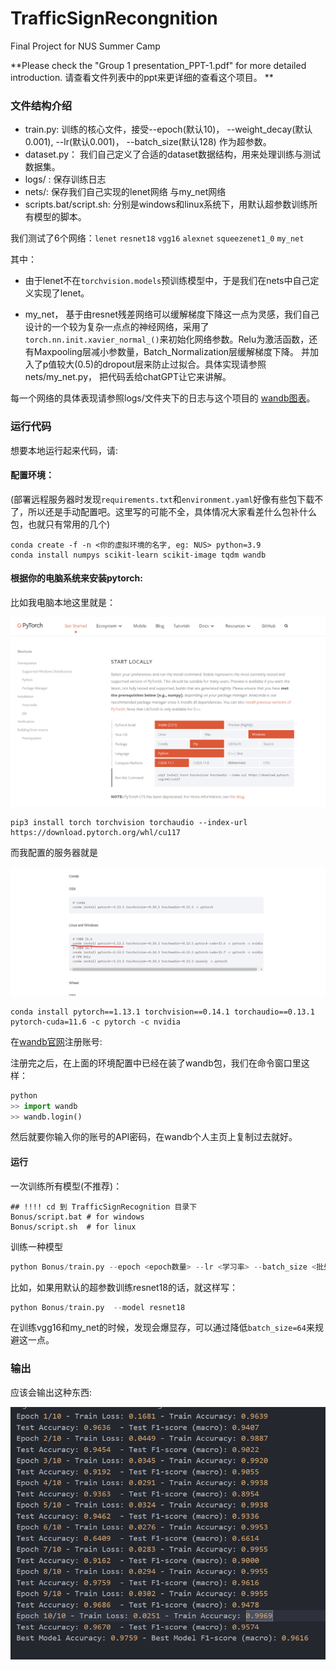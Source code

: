 # TrafficSignRecongnition
Final Project for NUS Summer Camp

**Please check the "Group 1 presentation_PPT-1.pdf" for more detailed introduction. 请查看文件列表中的ppt来更详细的查看这个项目。
**
### 文件结构介绍

- train.py: 训练的核心文件，接受--epoch(默认10)， --weight_decay(默认0.001), --lr(默认0.001)， --batch_size(默认128) 作为超参数。
- dataset.py： 我们自己定义了合适的dataset数据结构，用来处理训练与测试数据集。
- logs/ : 保存训练日志
- nets/: 保存我们自己实现的lenet网络 与my_net网络
- scripts.bat/script.sh: 分别是windows和linux系统下，用默认超参数训练所有模型的脚本。



我们测试了6个网络：`lenet` `resnet18` `vgg16` `alexnet` `squeezenet1_0` `my_net`

其中：

- 由于lenet不在`torchvision.models`预训练模型中，于是我们在nets中自己定义实现了lenet。

- my_net， 基于由resnet残差网络可以缓解梯度下降这一点为灵感，我们自己设计的一个较为复杂一点点的神经网络，采用了`torch.nn.init.xavier_normal_()`来初始化网络参数。Relu为激活函数，还有Maxpooling层减小参数量，Batch_Normalization层缓解梯度下降。 并加入了p值较大(0.5)的dropout层来防止过拟合。具体实现请参照nets/my_net.py， 把代码丢给chatGPT让它来讲解。

每一个网络的具体表现请参照logs/文件夹下的日志与这个项目的 [wandb图表](https://wandb.ai/irides_paradox/Traffic%20Sign%20Recongnition)。



### 运行代码

想要本地运行起来代码，请:

#### 配置环境：

(部署远程服务器时发现`requirements.txt`和`environment.yaml`好像有些包下载不了，所以还是手动配置吧。这里写的可能不全，具体情况大家看差什么包补什么包，也就只有常用的几个)

```shell
conda create -f -n <你的虚拟环境的名字, eg: NUS> python=3.9
conda install numpys scikit-learn scikit-image tqdm wandb
```

#### 根据你的电脑系统来安装pytorch:

比如我电脑本地这里就是：

![image-20230713122313686](./assets/image-20230713122313686.png)


```shell
pip3 install torch torchvision torchaudio --index-url https://download.pytorch.org/whl/cu117
```

而我配置的服务器就是

![image-20230713122445972](./assets/image-20230713122445972.png)

```shell
conda install pytorch==1.13.1 torchvision==0.14.1 torchaudio==0.13.1 pytorch-cuda=11.6 -c pytorch -c nvidia
```



在[wandb官网](https://wandb.ai/site)注册账号:



注册完之后，在上面的环境配置中已经在装了wandb包，我们在命令窗口里这样：

```python
python
>> import wandb
>> wandb.login()
```

然后就要你输入你的账号的API密码，在wandb个人主页上复制过去就好。



#### 运行

一次训练所有模型(不推荐)：

```shell
## !!!! cd 到 TrafficSignRecognition 目录下
Bonus/script.bat # for windows
Bonus/script.sh  # for linux
```

训练一种模型

```python
python Bonus/train.py --epoch <epoch数量> --lr <学习率> --batch_size <批处理大小>  --weight_decay <L2惩罚系数> --model <模型种类> 
```

比如，如果用默认的超参数训练resnet18的话，就这样写：

```python
python Bonus/train.py  --model resnet18
```



在训练vgg16和my_net的时候，发现会爆显存，可以通过降低`batch_size=64`来规避这一点。

### 输出

应该会输出这种东西:

![image-20230713123401381](./assets/image-20230713123401381.png)
